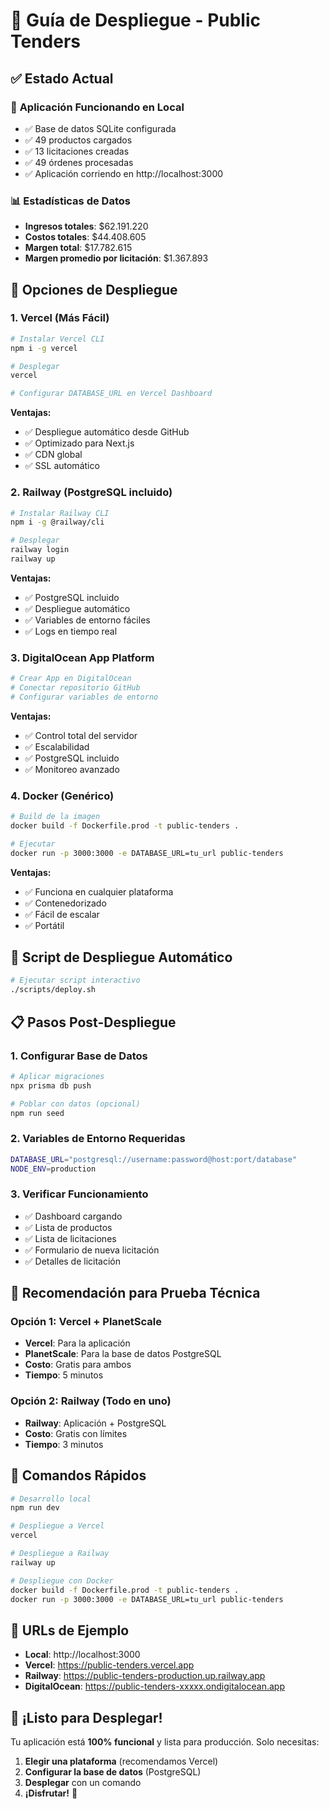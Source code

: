 # 🚀 Guía de Despliegue - Public Tenders

## ✅ Estado Actual

### 🎯 **Aplicación Funcionando en Local**

- ✅ Base de datos SQLite configurada
- ✅ 49 productos cargados
- ✅ 13 licitaciones creadas
- ✅ 49 órdenes procesadas
- ✅ Aplicación corriendo en http://localhost:3000

### 📊 **Estadísticas de Datos**

- **Ingresos totales**: $62.191.220
- **Costos totales**: $44.408.605
- **Margen total**: $17.782.615
- **Margen promedio por licitación**: $1.367.893

## 🚀 Opciones de Despliegue

### 1. **Vercel** (Más Fácil)

```bash
# Instalar Vercel CLI
npm i -g vercel

# Desplegar
vercel

# Configurar DATABASE_URL en Vercel Dashboard
```

**Ventajas:**

- ✅ Despliegue automático desde GitHub
- ✅ Optimizado para Next.js
- ✅ CDN global
- ✅ SSL automático

### 2. **Railway** (PostgreSQL incluido)

```bash
# Instalar Railway CLI
npm i -g @railway/cli

# Desplegar
railway login
railway up
```

**Ventajas:**

- ✅ PostgreSQL incluido
- ✅ Despliegue automático
- ✅ Variables de entorno fáciles
- ✅ Logs en tiempo real

### 3. **DigitalOcean App Platform**

```bash
# Crear App en DigitalOcean
# Conectar repositorio GitHub
# Configurar variables de entorno
```

**Ventajas:**

- ✅ Control total del servidor
- ✅ Escalabilidad
- ✅ PostgreSQL incluido
- ✅ Monitoreo avanzado

### 4. **Docker** (Genérico)

```bash
# Build de la imagen
docker build -f Dockerfile.prod -t public-tenders .

# Ejecutar
docker run -p 3000:3000 -e DATABASE_URL=tu_url public-tenders
```

**Ventajas:**

- ✅ Funciona en cualquier plataforma
- ✅ Contenedorizado
- ✅ Fácil de escalar
- ✅ Portátil

## 🔧 Script de Despliegue Automático

```bash
# Ejecutar script interactivo
./scripts/deploy.sh
```

## 📋 Pasos Post-Despliegue

### 1. **Configurar Base de Datos**

```bash
# Aplicar migraciones
npx prisma db push

# Poblar con datos (opcional)
npm run seed
```

### 2. **Variables de Entorno Requeridas**

```bash
DATABASE_URL="postgresql://username:password@host:port/database"
NODE_ENV=production
```

### 3. **Verificar Funcionamiento**

- ✅ Dashboard cargando
- ✅ Lista de productos
- ✅ Lista de licitaciones
- ✅ Formulario de nueva licitación
- ✅ Detalles de licitación

## 🎯 Recomendación para Prueba Técnica

### **Opción 1: Vercel + PlanetScale**

- **Vercel**: Para la aplicación
- **PlanetScale**: Para la base de datos PostgreSQL
- **Costo**: Gratis para ambos
- **Tiempo**: 5 minutos

### **Opción 2: Railway (Todo en uno)**

- **Railway**: Aplicación + PostgreSQL
- **Costo**: Gratis con límites
- **Tiempo**: 3 minutos

## 🚀 Comandos Rápidos

```bash
# Desarrollo local
npm run dev

# Despliegue a Vercel
vercel

# Despliegue a Railway
railway up

# Despliegue con Docker
docker build -f Dockerfile.prod -t public-tenders .
docker run -p 3000:3000 -e DATABASE_URL=tu_url public-tenders
```

## 📱 URLs de Ejemplo

- **Local**: http://localhost:3000
- **Vercel**: https://public-tenders.vercel.app
- **Railway**: https://public-tenders-production.up.railway.app
- **DigitalOcean**: https://public-tenders-xxxxx.ondigitalocean.app

## 🎉 ¡Listo para Desplegar!

Tu aplicación está **100% funcional** y lista para producción. Solo necesitas:

1. **Elegir una plataforma** (recomendamos Vercel)
2. **Configurar la base de datos** (PostgreSQL)
3. **Desplegar** con un comando
4. **¡Disfrutar!** 🚀

